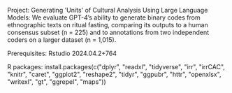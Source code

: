 Project:
Generating 'Units' of Cultural Analysis Using Large Language Models: We evaluate GPT-4’s ability to generate binary codes from ethnographic texts on ritual fasting, comparing its outputs to a human consensus subset (n = 225) and to annotations from two independent
coders on a larger dataset (n = 1,015).

Prerequisites:
Rstudio 2024.04.2+764 

R packages:
install.packages(c("dplyr", "readxl", "tidyverse", "irr", "irrCAC", "knitr", "caret", "ggplot2", "reshape2", "tidyr", "ggpubr", "httr", "openxlsx", "writexl", "gt", "ggrepel", "maps"))



